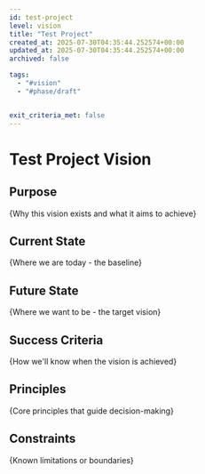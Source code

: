 ```yaml
---
id: test-project
level: vision
title: "Test Project"
created_at: 2025-07-30T04:35:44.252574+00:00
updated_at: 2025-07-30T04:35:44.252574+00:00
archived: false

tags:
  - "#vision"
  - "#phase/draft"


exit_criteria_met: false
---
```


# Test Project Vision

## Purpose

{Why this vision exists and what it aims to achieve}

## Current State

{Where we are today - the baseline}

## Future State

{Where we want to be - the target vision}

## Success Criteria

{How we'll know when the vision is achieved}

## Principles

{Core principles that guide decision-making}

## Constraints

{Known limitations or boundaries}